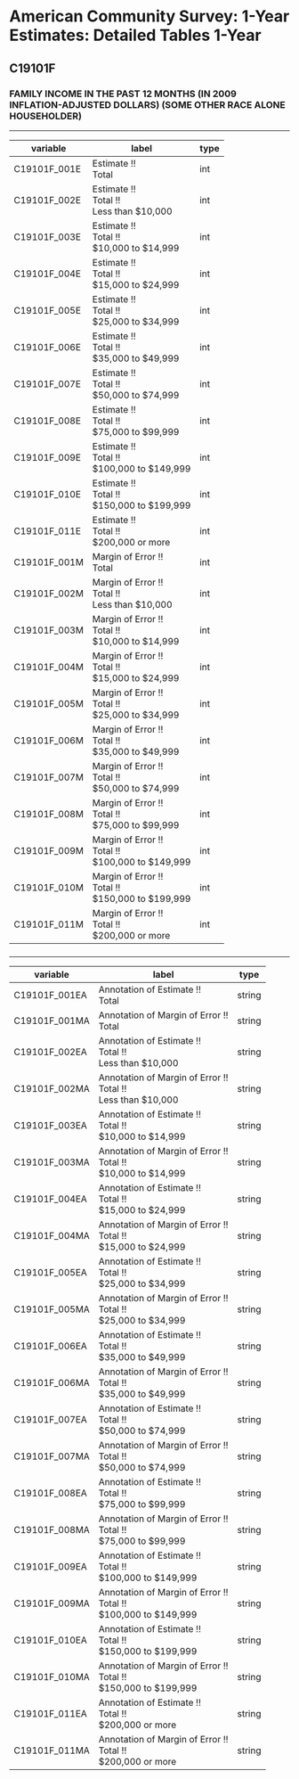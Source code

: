 # American Community Survey: 1-Year Estimates: Detailed Tables 1-Year

## C19101F

### FAMILY INCOME IN THE PAST 12 MONTHS (IN 2009 INFLATION-ADJUSTED DOLLARS) (SOME OTHER RACE ALONE HOUSEHOLDER)

___

| variable | label | type |
| ----- | ----- | ----- |
| C19101F_001E | Estimate !!<br>Total | int |
| C19101F_002E | Estimate !!<br>Total !!<br>Less than $10,000 | int |
| C19101F_003E | Estimate !!<br>Total !!<br>$10,000 to $14,999 | int |
| C19101F_004E | Estimate !!<br>Total !!<br>$15,000 to $24,999 | int |
| C19101F_005E | Estimate !!<br>Total !!<br>$25,000 to $34,999 | int |
| C19101F_006E | Estimate !!<br>Total !!<br>$35,000 to $49,999 | int |
| C19101F_007E | Estimate !!<br>Total !!<br>$50,000 to $74,999 | int |
| C19101F_008E | Estimate !!<br>Total !!<br>$75,000 to $99,999 | int |
| C19101F_009E | Estimate !!<br>Total !!<br>$100,000 to $149,999 | int |
| C19101F_010E | Estimate !!<br>Total !!<br>$150,000 to $199,999 | int |
| C19101F_011E | Estimate !!<br>Total !!<br>$200,000 or more | int |
| C19101F_001M | Margin of Error !!<br>Total | int |
| C19101F_002M | Margin of Error !!<br>Total !!<br>Less than $10,000 | int |
| C19101F_003M | Margin of Error !!<br>Total !!<br>$10,000 to $14,999 | int |
| C19101F_004M | Margin of Error !!<br>Total !!<br>$15,000 to $24,999 | int |
| C19101F_005M | Margin of Error !!<br>Total !!<br>$25,000 to $34,999 | int |
| C19101F_006M | Margin of Error !!<br>Total !!<br>$35,000 to $49,999 | int |
| C19101F_007M | Margin of Error !!<br>Total !!<br>$50,000 to $74,999 | int |
| C19101F_008M | Margin of Error !!<br>Total !!<br>$75,000 to $99,999 | int |
| C19101F_009M | Margin of Error !!<br>Total !!<br>$100,000 to $149,999 | int |
| C19101F_010M | Margin of Error !!<br>Total !!<br>$150,000 to $199,999 | int |
| C19101F_011M | Margin of Error !!<br>Total !!<br>$200,000 or more | int |
### 

___

| variable | label | type |
| ----- | ----- | ----- |
| C19101F_001EA | Annotation of Estimate !!<br>Total | string |
| C19101F_001MA | Annotation of Margin of Error !!<br>Total | string |
| C19101F_002EA | Annotation of Estimate !!<br>Total !!<br>Less than $10,000 | string |
| C19101F_002MA | Annotation of Margin of Error !!<br>Total !!<br>Less than $10,000 | string |
| C19101F_003EA | Annotation of Estimate !!<br>Total !!<br>$10,000 to $14,999 | string |
| C19101F_003MA | Annotation of Margin of Error !!<br>Total !!<br>$10,000 to $14,999 | string |
| C19101F_004EA | Annotation of Estimate !!<br>Total !!<br>$15,000 to $24,999 | string |
| C19101F_004MA | Annotation of Margin of Error !!<br>Total !!<br>$15,000 to $24,999 | string |
| C19101F_005EA | Annotation of Estimate !!<br>Total !!<br>$25,000 to $34,999 | string |
| C19101F_005MA | Annotation of Margin of Error !!<br>Total !!<br>$25,000 to $34,999 | string |
| C19101F_006EA | Annotation of Estimate !!<br>Total !!<br>$35,000 to $49,999 | string |
| C19101F_006MA | Annotation of Margin of Error !!<br>Total !!<br>$35,000 to $49,999 | string |
| C19101F_007EA | Annotation of Estimate !!<br>Total !!<br>$50,000 to $74,999 | string |
| C19101F_007MA | Annotation of Margin of Error !!<br>Total !!<br>$50,000 to $74,999 | string |
| C19101F_008EA | Annotation of Estimate !!<br>Total !!<br>$75,000 to $99,999 | string |
| C19101F_008MA | Annotation of Margin of Error !!<br>Total !!<br>$75,000 to $99,999 | string |
| C19101F_009EA | Annotation of Estimate !!<br>Total !!<br>$100,000 to $149,999 | string |
| C19101F_009MA | Annotation of Margin of Error !!<br>Total !!<br>$100,000 to $149,999 | string |
| C19101F_010EA | Annotation of Estimate !!<br>Total !!<br>$150,000 to $199,999 | string |
| C19101F_010MA | Annotation of Margin of Error !!<br>Total !!<br>$150,000 to $199,999 | string |
| C19101F_011EA | Annotation of Estimate !!<br>Total !!<br>$200,000 or more | string |
| C19101F_011MA | Annotation of Margin of Error !!<br>Total !!<br>$200,000 or more | string |

